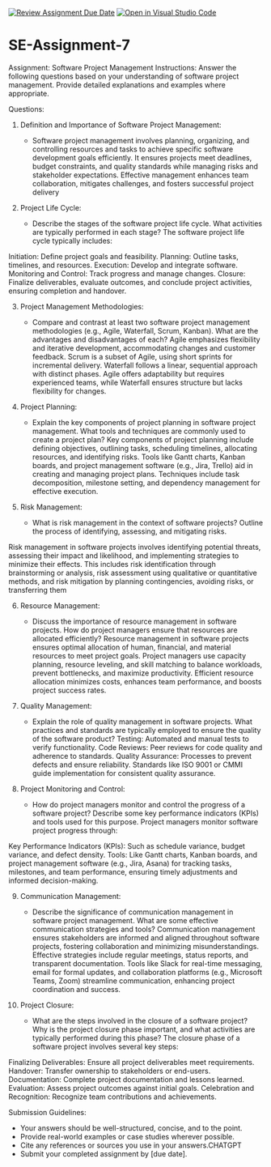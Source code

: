 [![Review Assignment Due Date](https://classroom.github.com/assets/deadline-readme-button-22041afd0340ce965d47ae6ef1cefeee28c7c493a6346c4f15d667ab976d596c.svg)](https://classroom.github.com/a/KfkyH0Wl)
[![Open in Visual Studio Code](https://classroom.github.com/assets/open-in-vscode-2e0aaae1b6195c2367325f4f02e2d04e9abb55f0b24a779b69b11b9e10269abc.svg)](https://classroom.github.com/online_ide?assignment_repo_id=15294480&assignment_repo_type=AssignmentRepo)
# SE-Assignment-7
Assignment: Software Project Management
Instructions:
Answer the following questions based on your understanding of software project management. Provide detailed explanations and examples where appropriate.

 Questions:

1. Definition and Importance of Software Project Management:
   - Software project management involves planning, organizing, and controlling resources and tasks to achieve specific software development goals efficiently. It ensures projects meet deadlines, budget constraints, and quality standards while managing risks and stakeholder expectations. Effective management enhances team collaboration, mitigates challenges, and fosters successful project delivery

2. Project Life Cycle:
   - Describe the stages of the software project life cycle. What activities are typically performed in each stage?
The software project life cycle typically includes:

Initiation: Define project goals and feasibility.
Planning: Outline tasks, timelines, and resources.
Execution: Develop and integrate software.
Monitoring and Control: Track progress and manage changes.
Closure: Finalize deliverables, evaluate outcomes, and conclude project activities, ensuring completion and handover.

3. Project Management Methodologies:
   - Compare and contrast at least two software project management methodologies (e.g., Agile, Waterfall, Scrum, Kanban). What are the advantages and disadvantages of each?
   Agile emphasizes flexibility and iterative development, accommodating changes and customer feedback. Scrum is a subset of Agile, using short sprints for incremental delivery. Waterfall follows a linear, sequential approach with distinct phases. Agile offers adaptability but requires experienced teams, while Waterfall ensures structure but lacks flexibility for changes.

4. Project Planning:
   - Explain the key components of project planning in software project management. What tools and techniques are commonly used to create a project plan?
Key components of project planning include defining objectives, outlining tasks, scheduling timelines, allocating resources, and identifying risks. Tools like Gantt charts, Kanban boards, and project management software (e.g., Jira, Trello) aid in creating and managing project plans. Techniques include task decomposition, milestone setting, and dependency management for effective execution.

5. Risk Management:
   - What is risk management in the context of software projects? Outline the process of identifying, assessing, and mitigating risks.

Risk management in software projects involves identifying potential threats, assessing their impact and likelihood, and implementing strategies to minimize their effects. This includes risk identification through brainstorming or analysis, risk assessment using qualitative or quantitative methods, and risk mitigation by planning contingencies, avoiding risks, or transferring them

6. Resource Management:
   - Discuss the importance of resource management in software projects. How do project managers ensure that resources are allocated efficiently?
Resource management in software projects ensures optimal allocation of human, financial, and material resources to meet project goals. Project managers use capacity planning, resource leveling, and skill matching to balance workloads, prevent bottlenecks, and maximize productivity. Efficient resource allocation minimizes costs, enhances team performance, and boosts project success rates.

7. Quality Management:
   - Explain the role of quality management in software projects. What practices and standards are typically employed to ensure the quality of the software product?
   Testing: Automated and manual tests to verify functionality.
Code Reviews: Peer reviews for code quality and adherence to standards.
Quality Assurance: Processes to prevent defects and ensure reliability.
Standards like ISO 9001 or CMMI guide implementation for consistent quality assurance.

8. Project Monitoring and Control:
   - How do project managers monitor and control the progress of a software project? Describe some key performance indicators (KPIs) and tools used for this purpose.
Project managers monitor software project progress through:

Key Performance Indicators (KPIs): Such as schedule variance, budget variance, and defect density.
Tools: Like Gantt charts, Kanban boards, and project management software (e.g., Jira, Asana) for tracking tasks, milestones, and team performance, ensuring timely adjustments and informed decision-making.

9. Communication Management:
   - Describe the significance of communication management in software project management. What are some effective communication strategies and tools?
   Communication management ensures stakeholders are informed and aligned throughout software projects, fostering collaboration and minimizing misunderstandings. Effective strategies include regular meetings, status reports, and transparent documentation. Tools like Slack for real-time messaging, email for formal updates, and collaboration platforms (e.g., Microsoft Teams, Zoom) streamline communication, enhancing project coordination and success.

10. Project Closure:
    - What are the steps involved in the closure of a software project? Why is the project closure phase important, and what activities are typically performed during this phase?
The closure phase of a software project involves several key steps:

Finalizing Deliverables: Ensure all project deliverables meet requirements.
Handover: Transfer ownership to stakeholders or end-users.
Documentation: Complete project documentation and lessons learned.
Evaluation: Assess project outcomes against initial goals.
Celebration and Recognition: Recognize team contributions and achievements.

Submission Guidelines:
- Your answers should be well-structured, concise, and to the point.
- Provide real-world examples or case studies wherever possible.
- Cite any references or sources you use in your answers.CHATGPT
- Submit your completed assignment by [due date].

